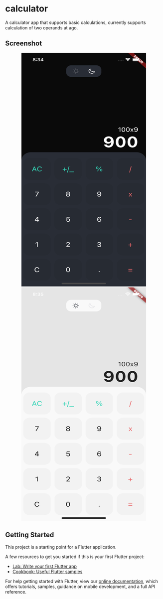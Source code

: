 # calculator

A calculator app that supports basic calculations, currently supports calculation of two operands at ago.

## Screenshot
<div align="center">
    <img src="/ss/ss1.png" width="400px" height="750" /> 
    <img src="/ss/ss2.png" width="400px" height="750" /> 
</div>

## Getting Started

This project is a starting point for a Flutter application.

A few resources to get you started if this is your first Flutter project:

- [Lab: Write your first Flutter app](https://flutter.dev/docs/get-started/codelab)
- [Cookbook: Useful Flutter samples](https://flutter.dev/docs/cookbook)

For help getting started with Flutter, view our
[online documentation](https://flutter.dev/docs), which offers tutorials,
samples, guidance on mobile development, and a full API reference.
